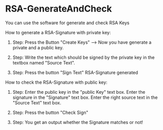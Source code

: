 # RSA-GenerateAndCheck
You can use the software for generate and check RSA Keys



How to generate a RSA-Signature with private key:

1. Step:
Press the Button "Create Keys" --> Now you have generate a private and a public key.

2. Step:
Write the text which should be signed by the private key in the textbox named "Source Text".

3. Step:
Press the button "Sign Text"
RSA-Signature generated




How to check the RSA-Signature with public key:

1. Step:
Enter the public key in the "public Key" text box.
Enter the signature in the "Signature" text box.
Enter the right source text in the "Source Text" text box.

2. Step:
Press the button "Check Sign"

3. Step:
You get an output whether the Signature matches or not!
